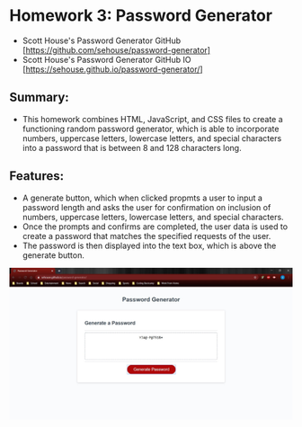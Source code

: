 # Homework 3: Password Generator
* Scott House's Password Generator GitHub [https://github.com/sehouse/password-generator]
* Scott House's Password Generator GitHub IO [https://sehouse.github.io/password-generator/]

## Summary:
* This homework combines HTML, JavaScript, and CSS files to create a functioning random password generator, which is able to incorporate numbers, uppercase letters, lowercase letters, and special characters into a password that is between 8 and 128 characters long.

## Features:
* A generate button, which when clicked propmts a user to input a password length and asks the user for confirmation on inclusion of numbers, uppercase letters, lowercase letters, and special characters.
* Once the prompts and confirms are completed, the user data is used to create a password that matches the specified requests of the user.
* The password is then displayed into the text box, which is above the generate button.

<img src="https://github.com/sehouse/password-generator/blob/master/Assets/scott-house-password-generator-io.jpg?raw=true"
     alt="Scott House Password Generator"
     style="float: center" />
